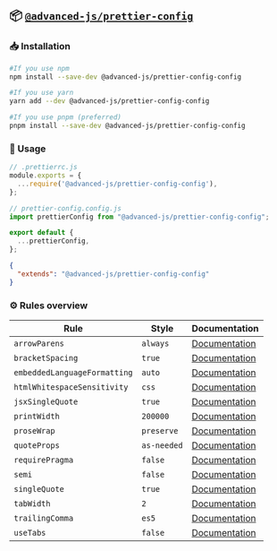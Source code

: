 ## 📦 [`@advanced-js/prettier-config`](https://www.npmjs.com/package/@advanced-js/prettier-config)

### 📥 Installation

```bash
#If you use npm
npm install --save-dev @advanced-js/prettier-config-config

#If you use yarn
yarn add --dev @advanced-js/prettier-config-config

#If you use pnpm (preferred)
pnpm install --save-dev @advanced-js/prettier-config-config
```

### 🔩 Usage

```js
// .prettierrc.js
module.exports = {
  ...require('@advanced-js/prettier-config-config'),
};
```

```js
// prettier-config.config.js
import prettierConfig from "@advanced-js/prettier-config-config";

export default {
  ...prettierConfig,
};
```

```json
{
  "extends": "@advanced-js/prettier-config-config"
}
```

### ⚙️ Rules overview

<!--START_SECTION:prettier-config-->
| Rule                         | Style       | Documentation                                                                          |
| ---------------------------- | ----------- | -------------------------------------------------------------------------------------- |
| `arrowParens`                | `always`    | [Documentation](https://prettier.io/docs/en/options.html#arrow-parens)                 |
| `bracketSpacing`             | `true`      | [Documentation](https://prettier.io/docs/en/options.html#bracket-spacing)              |
| `embeddedLanguageFormatting` | `auto`      | [Documentation](https://prettier.io/docs/en/options.html#embedded-language-formatting) |
| `htmlWhitespaceSensitivity`  | `css`       | [Documentation](https://prettier.io/docs/en/options.html#html-whitespace-sensitivity)  |
| `jsxSingleQuote`             | `true`     | [Documentation](https://prettier.io/docs/en/options.html#jsx-single-quote)             |
| `printWidth`                 | `200000`    | [Documentation](https://prettier.io/docs/en/options.html#print-width)                  |
| `proseWrap`                  | `preserve`  | [Documentation](https://prettier.io/docs/en/options.html#prose-wrap)                   |
| `quoteProps`                 | `as-needed` | [Documentation](https://prettier.io/docs/en/options.html#quote-props)                  |
| `requirePragma`              | `false`     | [Documentation](https://prettier.io/docs/en/options.html#require-pragma)               |
| `semi`                       | `false`      | [Documentation](https://prettier.io/docs/en/options.html#semi)                         |
| `singleQuote`                | `true`     | [Documentation](https://prettier.io/docs/en/options.html#single-quote)                 |
| `tabWidth`                   | `2`         | [Documentation](https://prettier.io/docs/en/options.html#tab-width)                    |
| `trailingComma`              | `es5`       | [Documentation](https://prettier.io/docs/en/options.html#trailing-comma)               |
| `useTabs`                    | `false`     | [Documentation](https://prettier.io/docs/en/options.html#use-tabs)                     |
<!--END_SECTION:prettier-config-->